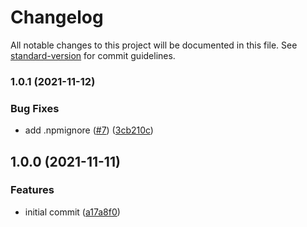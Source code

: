 # Changelog

All notable changes to this project will be documented in this file. See [standard-version](https://github.com/conventional-changelog/standard-version) for commit guidelines.

### 1.0.1 (2021-11-12)


### Bug Fixes

* add .npmignore ([#7](https://github.com/wood1986/preview-playground/issues/7)) ([3cb210c](https://github.com/wood1986/preview-playground/commit/3cb210cc8b91fb4dbefc95128cbb98c746441c8e))

## 1.0.0 (2021-11-11)


### Features

* initial commit ([a17a8f0](https://github.com/wood1986/preview-playground/commit/a17a8f0e2e2b7782de633b4e33f348887514cd62))
